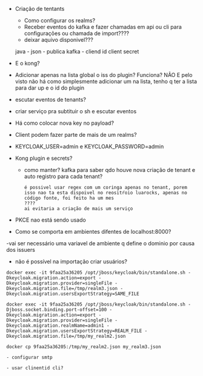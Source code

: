 
- Criação de tentants
   - Como configurar os realms?
   - Receber eventos do kafka e fazer chamadas em api ou cli para configurações ou chamada de import????
   -  deixar aquivo disponivel???

   java - json - publica kafka - cliend id client secret


- E o kong?
 - Adicionar apenas na lista global o iss do plugin? Funciona? NÃO
      E pelo visto não há como simplesmente adicionar um na lista, tenho q ter a lista para dar up e o id do plugin
 - escutar eventos de tenants?
 - criar serviço pra subtituir o sh e escutar eventos

- Há como colocar nova key no payload?

- Client podem fazer parte de mais de um realms?

- KEYCLOAK_USER=admin e KEYCLOAK_PASSWORD=admin

- Kong plugin e secrets?
  - como manter? kafka para saber qdo houve nova criação de tenant
        e auto registro para cada tenant?

        é possivel usar regex com um coringa apenas no tenant, porem isso nao ta esta dispoivel no reositŕoio luarocks, apenas no código fonte, foi feito ha um mes
        ???? 
        ai evitaria a criação de mais um serviço

- PKCE nao está sendo usado

- Como se comporta em ambientes difentes de localhost:8000?

-vai ser necessário uma variavel de ambiente q define o dominio por causa dos issuers

- não é possível na importação criar usuários?

```
docker exec -it 9faa25a36205 /opt/jboss/keycloak/bin/standalone.sh -Dkeycloak.migration.action=export -Dkeycloak.migration.provider=singleFile -Dkeycloak.migration.file=/tmp/realm3.json -Dkeycloak.migration.usersExportStrategy=SAME_FILE

docker exec -it 9faa25a36205 /opt/jboss/keycloak/bin/standalone.sh -Djboss.socket.binding.port-offset=100 -Dkeycloak.migration.action=export -Dkeycloak.migration.provider=singleFile -Dkeycloak.migration.realmName=admin1 -Dkeycloak.migration.usersExportStrategy=REALM_FILE -Dkeycloak.migration.file=/tmp/my_realm2.json

docker cp 9faa25a36205:/tmp/my_realm2.json my_realm3.json

- configurar smtp

- usar clinentid cli?